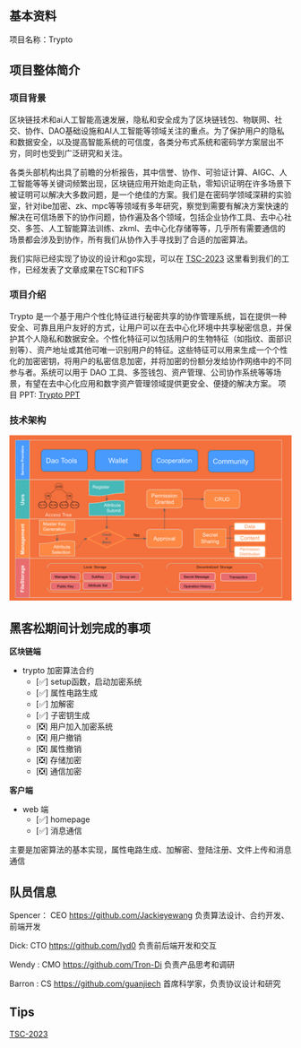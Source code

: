 ## 基本资料

项目名称：Trypto 


## 项目整体简介
### 项目背景
区块链技术和ai人工智能高速发展，隐私和安全成为了区块链钱包、物联网、社交、协作、DAO基础设施和AI人工智能等领域关注的重点。为了保护用户的隐私和数据安全，以及提高智能系统的可信度，各类分布式系统和密码学方案层出不穷，同时也受到广泛研究和关注。

各类头部机构出具了前瞻的分析报告，其中信誉、协作、可验证计算、AIGC、人工智能等等关键词频繁出现，区块链应用开始走向正轨，零知识证明在许多场景下被证明可以解决大多数问题，是一个绝佳的方案。我们是在密码学领域深耕的实验室，针对ibe加密、zk、mpc等等领域有多年研究，察觉到需要有解决方案快速的解决在可信场景下的协作问题，协作遍及各个领域，包括企业协作工具、去中心社交、多签、人工智能算法训练、zkml、去中心化存储等等，几乎所有需要通信的场景都会涉及到协作，所有我们从协作入手寻找到了合适的加密算法。

我们实际已经实现了协议的设计和go实现，可以在
[TSC-2023](https://github.com/CommuSA/TSC-2023)
这里看到我们的工作，已经发表了文章成果在TSC和TIFS

### 项目介绍

Trypto 是一个基于用户个性化特征进行秘密共享的协作管理系统，旨在提供一种安全、可靠且用户友好的方式，让用户可以在去中心化环境中共享秘密信息，并保护其个人隐私和数据安全。个性化特征可以包括用户的生物特征（如指纹、面部识别等）、资产地址或其他可唯一识别用户的特征。这些特征可以用来生成一个个性化的加密密钥，将用户的私密信息加密，并将加密的份额分发给协作网络中的不同参与者。系统可以用于 DAO 工具、多签钱包、资产管理、公司协作系统等等场景，有望在去中心化应用和数字资产管理领域提供更安全、便捷的解决方案。
项目 PPT: [Trypto PPT](https://docs.google.com/presentation/d/13mOA3i1bS59xsobaufVEoI6y_on-xLFWQwYAYVIl2gs/edit?usp=sharing)


### 技术架构
![](架构.png)

## 黑客松期间计划完成的事项
**区块链端**
- trypto 加密算法合约
  - [✅] setup函数，启动加密系统
  - [✅] 属性电路生成
  - [✅] 加解密
  - [✅] 子密钥生成
  - [❎] 用户加入加密系统
  - [❎] 用户撤销
  - [❎] 属性撤销
  - [❎] 存储加密
  - [❎] 通信加密


**客户端**

- web 端
  - [✅] homepage
  - [✅] 消息通信


主要是加密算法的基本实现，属性电路生成、加解密、登陆注册、文件上传和消息通信



## 队员信息
Spencer： CEO https://github.com/Jackieyewang 负责算法设计、合约开发、前端开发

Dick: CTO https://github.com/lyd0 负责前后端开发和交互

Wendy : CMO https://github.com/Tron-Di 负责产品思考和调研

Barron : CS https://github.com/guanjiech 首席科学家，负责协议设计和研究

## Tips


[TSC-2023](https://github.com/CommuSA/TSC-2023)
